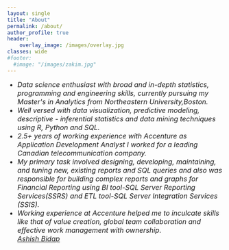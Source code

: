 ```yaml
---
layout: single
title: "About"
permalink: /about/
author_profile: true
header:
    overlay_image: /images/overlay.jpg
classes: wide
#footer:
  #image: "/images/zakim.jpg"
---
```




<ul style="list-style-type:disc;">
<font size="-0.5">
<li><i>Data science enthusiast with broad and in-depth statistics, programming and engineering skills, currently pursuing my Master's in Analytics from Northeastern University,Boston.
<li>Well versed with data visualization, predictive modeling, descriptive - inferential statistics and data mining techniques using R, Python and SQL.
<li>2.5+ years of working experience with Accenture as Application Development Analyst I worked for a leading Canadian telecommunication company.
<li>My primary task involved designing, developing, maintaining, and tuning new, existing reports and SQL queries and also was responsible for building complex reports and graphs for Financial Reporting using BI tool-SQL Server Reporting Services(SSRS) and ETL tool-SQL Server Integration Services (SSIS).
<li>Working experience at Accenture helped me to inculcate skills like that of value creation, global team collaboration and effective work management with ownership.


<div class="LI-profile-badge"  data-version="v1" data-size="medium" data-locale="en_US" data-type="horizontal" data-theme="light" data-vanity="ashish-bidap"><a class="LI-simple-link" href='https://www.linkedin.com/in/ashish-bidap?trk=profile-badge'>Ashish Bidap</a></div>